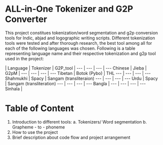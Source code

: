 # ALL-in-One Tokenizer and G2P Converter

This project constitues tokenization/word segmentation and g2p conversion tools for Indic, abjad and logographic writing scripts. Different tokenization tools were tested and after thorough research, the best tool among all for each of the following languages was chosen. Following is a table representing language name and their respective tokenization and g2p tool used in the project:

| Language | Tokenizer | G2P_tool |
--- | --- | --- | ---
Chinese | Jieba | G2pM |
--- | --- | --- | ---
Tibetan | Botok (Pybo) | THL
--- | --- | --- | ---
Shahmukhi | Spacy | Sangam (transliteraion)
--- | --- | --- | ---
Urdu | Spacy | Sangam (transliteration)
--- | --- | --- | ---
Bangla |
--- | --- | --- | ---
Sinhala | 

# Table of Content

1. Introduction to different tools:
    a. Tokenizers/ Word segmentation
    b. Grapheme - to - phoneme 
2. How to use the project
3. Brief description about code flow and project arrangement

# 

